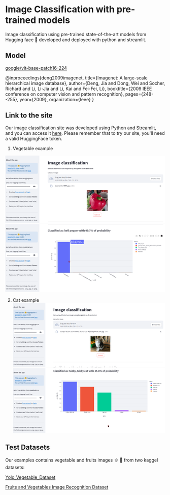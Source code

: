 # Image Classification with pre-trained models

Image classification using pre-trained state-of-the-art models from Hugging face :hugs:
developed and deployed with python and streamlit.


## Model 
[google/vit-base-patch16-224](https://huggingface.co/google/vit-base-patch16-224)

@inproceedings{deng2009imagenet,
  title={Imagenet: A large-scale hierarchical image database},
  author={Deng, Jia and Dong, Wei and Socher, Richard and Li, Li-Jia and Li, Kai and Fei-Fei, Li},
  booktitle={2009 IEEE conference on computer vision and pattern recognition},
  pages={248--255},
  year={2009},
  organization={Ieee}
}



## Link to the site

Our image classification site was developed using Python and Streamlit, and you can access it [here](https://imageclassification-villanueva.streamlit.app/). 
Please remember that to try our site, you'll need a valid HuggingFace token.

1. Vegetable example

![alt text](https://github.com/giulianavll/ImageClassification-H/blob/main/images/app_1.png)
![alt text](https://github.com/giulianavll/ImageClassification-H/blob/main/images/app_2.png)

2. Cat example
![alt text](https://github.com/giulianavll/ImageClassification-H/blob/main/images/app_11.png)
![alt text](https://github.com/giulianavll/ImageClassification-H/blob/main/images/app_12.png)


## Test Datasets

Our examples contains vegetable and fruits images :bell_pepper:  :orange: from two kaggel datasets: 

[Yolo_Vegetable_Dataset](https://www.kaggle.com/datasets/rezeliet/yolo-vegetable-dataset)

[Fruits and Vegetables Image Recognition Dataset](https://www.kaggle.com/datasets/kritikseth/fruit-and-vegetable-image-recognition)

